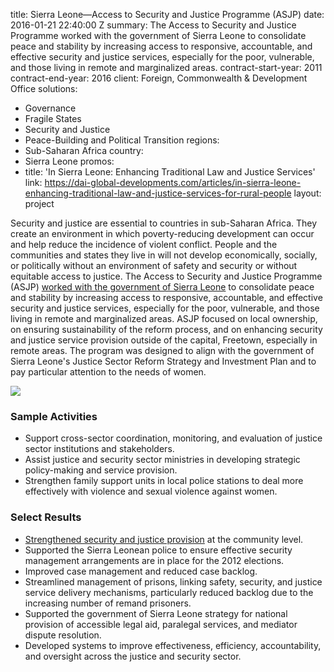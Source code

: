 
title: Sierra Leone—Access to Security and Justice Programme (ASJP)
date: 2016-01-21 22:40:00 Z
summary: The Access to Security and Justice Programme worked with the government of
  Sierra Leone to consolidate peace and stability by increasing access to responsive,
  accountable, and effective security and justice services, especially for the poor,
  vulnerable, and those living in remote and marginalized areas.
contract-start-year: 2011
contract-end-year: 2016
client: Foreign, Commonwealth & Development Office
solutions:
- Governance
- Fragile States
- Security and Justice
- Peace-Building and Political Transition
regions:
- Sub-Saharan Africa
country:
- Sierra Leone
promos:
- title: 'In Sierra Leone: Enhancing Traditional Law and Justice Services'
  link: https://dai-global-developments.com/articles/in-sierra-leone-enhancing-traditional-law-and-justice-services-for-rural-people
layout: project


Security and justice are essential to countries in sub-Saharan Africa. They create an environment in which poverty-reducing development can occur and help reduce the incidence of violent conflict. People and the communities and states they live in will not develop economically, socially, or politically without an environment of safety and security or without equitable access to justice. The Access to Security and Justice Programme (ASJP) [worked with the government of Sierra Leone][1] to consolidate peace and stability by increasing access to responsive, accountable, and effective security and justice services, especially for the poor, vulnerable, and those living in remote and marginalized areas. ASJP focused on local ownership, on ensuring sustainability of the reform process, and on enhancing security and justice service provision outside of the capital, Freetown, especially in remote areas. The program was designed to align with the government of Sierra Leone's Justice Sector Reform Strategy and Investment Plan and to pay particular attention to the needs of women.

![][2]

### Sample Activities

* Support cross-sector coordination, monitoring, and evaluation of justice sector institutions and stakeholders.
* Assist justice and security sector ministries in developing strategic policy-making and service provision.
* Strengthen family support units in local police stations to deal more effectively with violence and sexual violence against women.

### Select Results

* [Strengthened security and justice provision][3] at the community level.
* Supported the Sierra Leonean police to ensure effective security management arrangements are in place for the 2012 elections.
* Improved case management and reduced case backlog.
* Streamlined management of prisons, linking safety, security, and justice service delivery mechanisms, particularly reduced backlog due to the increasing number of remand prisoners.
* Supported the government of Sierra Leone strategy for national provision of accessible legal aid, paralegal services, and mediator dispute resolution.
* Developed systems to improve effectiveness, efficiency, accountability, and oversight across the justice and security sector.

[1]: http://dai-global-developments.com/articles/in-sierra-leone-enhancing-traditional-law-and-justice-services-for-rural-people
[2]: https://assetify-dai.com/projects/SecurityJustice.jpg
[3]: http://www.advocaidsl.com/wp-content/uploads/2015/10/PayNoBribeForBail_PolicyReport.pdf
